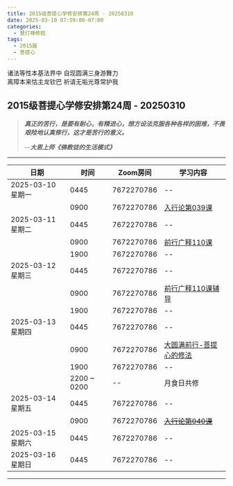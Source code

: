 ```yaml
---
title: 2015级菩提心学修安排第24周 - 20250310
date: 2025-03-10 07:59:00-07:00
categories:
  - 慧灯禅修班
tags:
  - 2015届
  - 菩提心
---
```

诸法等性本基法界中 自现圆满三身游舞力  
离障本来怙主龙钦巴 祈请无垢光尊常护我

## 2015级菩提心学修安排第24周 - 20250310

> *__真正的苦行，是要有耐心，有精进心，想方设法克服各种各样的困难，不畏艰险地认真修行，这才是苦行的意义。__*
>
> --***大恩上师《佛教徒的生活模式》***

---

|日期 |时间|Zoom房间|学习内容|
|--|--|--|--|
| 2025-03-10 星期一|0445|7672270786|--|
| |0900|7672270786|[入行论第039课](https://huidengchanxiu.net/refs/rxl/04#第三十九节课) |
| 2025-03-11 星期二 |0445|7672270786|--|
|   |0900|7672270786| [前行广释110课](https://huidengchanxiu.net/refs/qxgs/qxgs-09ptx/#前行广释第110课) |
|   |1900|7672270786|--|
| 2025-03-12 星期三  |0445|7672270786|--|
|   |0900|7672270786| [前行广释110课辅导](https://huidengchanxiu.net/refs/qxgs/fudao/qxgsfd-09ptx/#前行广释第110课辅导) |
|   |1900|7672270786| -- |
| 2025-03-13 星期四|0445|7672270786|--|
|   |0900|7672270786| [大圆满前行-菩提心的修法](https://www.huidengchanxiu.net/5jx/2ptx/24) |
|   |1900|7672270786|--|
|   |2200 ~ 0200| -- | 月食日共修 | 
| 2025-03-14 星期五|0445|7672270786|--|
| |0900|7672270786|[~~入行论第040课~~](https://huidengchanxiu.net/refs/rxl/04#第四十节课) |
| 2025-03-15 星期六|0445|7672270786| -- |
| 2025-03-16 星期日|0445|7672270786| -- |
---

